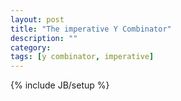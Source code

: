 ```yaml
---
layout: post
title: "The imperative Y Combinator"
description: ""
category: 
tags: [y combinator, imperative]
---
```

{% include JB/setup %}

